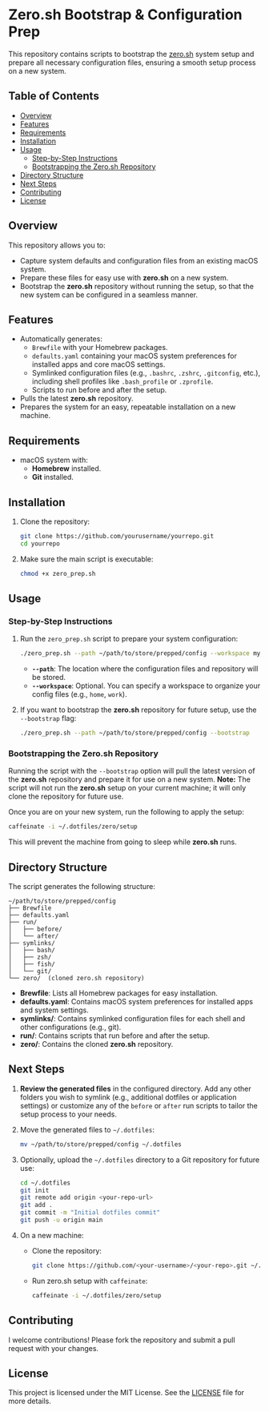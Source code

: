 # Zero.sh Bootstrap & Configuration Prep

This repository contains scripts to bootstrap the [zero.sh](https://github.com/zero-sh/zero.sh.git) system setup and prepare all necessary configuration files, ensuring a smooth setup process on a new system.

## Table of Contents
- [Overview](#overview)
- [Features](#features)
- [Requirements](#requirements)
- [Installation](#installation)
- [Usage](#usage)
  - [Step-by-Step Instructions](#step-by-step-instructions)
  - [Bootstrapping the Zero.sh Repository](#bootstrapping-the-zerosh-repository)
- [Directory Structure](#directory-structure)
- [Next Steps](#next-steps)
- [Contributing](#contributing)
- [License](#license)

## Overview
This repository allows you to:
- Capture system defaults and configuration files from an existing macOS system.
- Prepare these files for easy use with **zero.sh** on a new system.
- Bootstrap the **zero.sh** repository without running the setup, so that the new system can be configured in a seamless manner.

## Features
- Automatically generates:
  - `Brewfile` with your Homebrew packages.
  - `defaults.yaml` containing your macOS system preferences for installed apps and core macOS settings.
  - Symlinked configuration files (e.g., `.bashrc`, `.zshrc`, `.gitconfig`, etc.), including shell profiles like `.bash_profile` or `.zprofile`.
  - Scripts to run before and after the setup.
- Pulls the latest **zero.sh** repository.
- Prepares the system for an easy, repeatable installation on a new machine.

## Requirements
- macOS system with:
  - **Homebrew** installed.
  - **Git** installed.

## Installation
1. Clone the repository:
   ```bash
   git clone https://github.com/yourusername/yourrepo.git
   cd yourrepo
   ```

2. Make sure the main script is executable:
   ```bash
   chmod +x zero_prep.sh
   ```

## Usage

### Step-by-Step Instructions
1. Run the `zero_prep.sh` script to prepare your system configuration:
   ```bash
   ./zero_prep.sh --path ~/path/to/store/prepped/config --workspace my_workspace
   ```

   - **`--path`**: The location where the configuration files and repository will be stored.
   - **`--workspace`**: Optional. You can specify a workspace to organize your config files (e.g., `home`, `work`).

2. If you want to bootstrap the **zero.sh** repository for future setup, use the `--bootstrap` flag:
   ```bash
   ./zero_prep.sh --path ~/path/to/store/prepped/config --bootstrap
   ```

### Bootstrapping the Zero.sh Repository
Running the script with the `--bootstrap` option will pull the latest version of the **zero.sh** repository and prepare it for use on a new system. **Note:** The script will not run the **zero.sh** setup on your current machine; it will only clone the repository for future use.

Once you are on your new system, run the following to apply the setup:
```bash
caffeinate -i ~/.dotfiles/zero/setup
```

This will prevent the machine from going to sleep while **zero.sh** runs.

## Directory Structure
The script generates the following structure:

```
~/path/to/store/prepped/config
├── Brewfile
├── defaults.yaml
├── run/
│   ├── before/
│   └── after/
├── symlinks/
│   ├── bash/
│   ├── zsh/
│   ├── fish/
│   └── git/
└── zero/  (cloned zero.sh repository)
```

- **Brewfile**: Lists all Homebrew packages for easy installation.
- **defaults.yaml**: Contains macOS system preferences for installed apps and system settings.
- **symlinks/**: Contains symlinked configuration files for each shell and other configurations (e.g., git).
- **run/**: Contains scripts that run before and after the setup.
- **zero/**: Contains the cloned **zero.sh** repository.

## Next Steps
1. **Review the generated files** in the configured directory. Add any other folders you wish to symlink (e.g., additional dotfiles or application settings) or customize any of the `before` or `after` run scripts to tailor the setup process to your needs.
2. Move the generated files to `~/.dotfiles`:
   ```bash
   mv ~/path/to/store/prepped/config ~/.dotfiles
   ```

3. Optionally, upload the `~/.dotfiles` directory to a Git repository for future use:
   ```bash
   cd ~/.dotfiles
   git init
   git remote add origin <your-repo-url>
   git add .
   git commit -m "Initial dotfiles commit"
   git push -u origin main
   ```

4. On a new machine:
   - Clone the repository:
     ```bash
     git clone https://github.com/<your-username>/<your-repo>.git ~/.dotfiles --recursive
     ```
   - Run zero.sh setup with `caffeinate`:
     ```bash
     caffeinate -i ~/.dotfiles/zero/setup
     ```

## Contributing
I welcome contributions! Please fork the repository and submit a pull request with your changes.

## License
This project is licensed under the MIT License. See the [LICENSE](LICENSE) file for more details.
